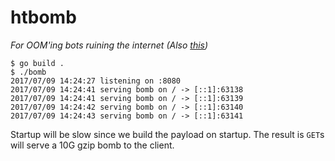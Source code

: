 # htbomb
_For OOM'ing bots ruining the internet_
_(Also [this](https://www.youtube.com/watch?v=dIQ53t0gv_4))_


```
$ go build .
$ ./bomb
2017/07/09 14:24:27 listening on :8080
2017/07/09 14:24:41 serving bomb on / -> [::1]:63138
2017/07/09 14:24:41 serving bomb on / -> [::1]:63139
2017/07/09 14:24:42 serving bomb on / -> [::1]:63140
2017/07/09 14:24:43 serving bomb on / -> [::1]:63141

```

Startup will be slow since we build the payload on startup.  The result is `GET`s will serve a 10G gzip bomb to the client.
